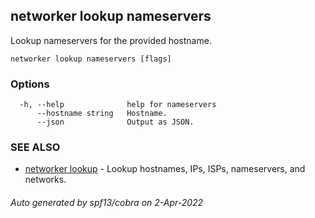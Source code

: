## networker lookup nameservers

Lookup nameservers for the provided hostname.

```
networker lookup nameservers [flags]
```

### Options

```
  -h, --help              help for nameservers
      --hostname string   Hostname.
      --json              Output as JSON.
```

### SEE ALSO

* [networker lookup](networker_lookup.md)	 - Lookup hostnames, IPs, ISPs, nameservers, and networks.

###### Auto generated by spf13/cobra on 2-Apr-2022
